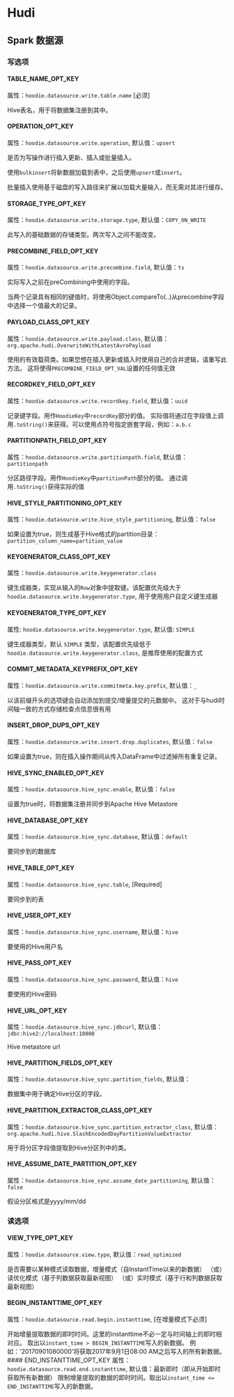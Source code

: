 # Hudi

## Spark 数据源

### 写选项

#### TABLE_NAME_OPT_KEY

属性：`hoodie.datasource.write.table.name` [必须]

Hive表名，用于将数据集注册到其中。

#### OPERATION_OPT_KEY 

属性：`hoodie.datasource.write.operation`, 默认值：`upsert`

是否为写操作进行插入更新、插入或批量插入。

使用`bulkinsert`将新数据加载到表中，之后使用`upsert`或`insert`。 

批量插入使用基于磁盘的写入路径来扩展以加载大量输入，而无需对其进行缓存。

#### STORAGE_TYPE_OPT_KEY 

属性：`hoodie.datasource.write.storage.type`, 默认值：`COPY_ON_WRITE`

此写入的基础数据的存储类型。两次写入之间不能改变。

#### PRECOMBINE_FIELD_OPT_KEY 

属性：`hoodie.datasource.write.precombine.field`, 默认值：`ts`

实际写入之前在preCombining中使用的字段。 

当两个记录具有相同的键值时，将使用Object.compareTo(..)从precombine字段中选择一个值最大的记录。

#### PAYLOAD_CLASS_OPT_KEY

属性：`hoodie.datasource.write.payload.class`, 默认值：`org.apache.hudi.OverwriteWithLatestAvroPayload`

使用的有效载荷类。如果您想在插入更新或插入时使用自己的合并逻辑，请重写此方法。 这将使得`PRECOMBINE_FIELD_OPT_VAL`设置的任何值无效

#### RECORDKEY_FIELD_OPT_KEY 

属性：`hoodie.datasource.write.recordkey.field`, 默认值：`uuid`

记录键字段。用作`HoodieKey`中`recordKey`部分的值。 实际值将通过在字段值上调用`.toString()`来获得。可以使用点符号指定嵌套字段，例如：`a.b.c`

#### PARTITIONPATH_FIELD_OPT_KEY

属性：`hoodie.datasource.write.partitionpath.field`, 默认值：`partitionpath`

分区路径字段。用作`HoodieKey`中`partitionPath`部分的值。 通过调用`.toString()`获得实际的值

#### HIVE_STYLE_PARTITIONING_OPT_KEY

属性：`hoodie.datasource.write.hive_style_partitioning`, 默认值：`false`

如果设置为true，则生成基于Hive格式的partition目录：`partition_column_name=partition_value`

#### KEYGENERATOR_CLASS_OPT_KEY

属性：`hoodie.datasource.write.keygenerator.class`

键生成器类，实现从输入的`Row`对象中提取键。该配置优先级大于 `hoodie.datasource.write.keygenerator.type`, 用于使用用户自定义键生成器

#### KEYGENERATOR_TYPE_OPT_KEY

属性: `hoodie.datasource.write.keygenerator.type`, 默认值: `SIMPLE`

键生成器类型，默认 `SIMPLE` 类型，该配置优先级低于 `hoodie.datasource.write.keygenerator.class`, 是推荐使用的配置方式

#### COMMIT_METADATA_KEYPREFIX_OPT_KEY 

属性：`hoodie.datasource.write.commitmeta.key.prefix`, 默认值：`_`

以该前缀开头的选项键会自动添加到提交/增量提交的元数据中。 这对于与hudi时间轴一致的方式存储检查点信息很有用

#### INSERT_DROP_DUPS_OPT_KEY

属性：`hoodie.datasource.write.insert.drop.duplicates`, 默认值：`false`

如果设置为true，则在插入操作期间从传入DataFrame中过滤掉所有重复记录。

#### HIVE_SYNC_ENABLED_OPT_KEY 

属性：`hoodie.datasource.hive_sync.enable`, 默认值：`false`

设置为true时，将数据集注册并同步到Apache Hive Metastore

#### HIVE_DATABASE_OPT_KEY 

属性：`hoodie.datasource.hive_sync.database`, 默认值：`default`

要同步到的数据库

#### HIVE_TABLE_OPT_KEY 

属性：`hoodie.datasource.hive_sync.table`, [Required]

要同步到的表

#### HIVE_USER_OPT_KEY 

属性：`hoodie.datasource.hive_sync.username`, 默认值：`hive`

要使用的Hive用户名

#### HIVE_PASS_OPT_KEY 

属性：`hoodie.datasource.hive_sync.password`, 默认值：`hive`

要使用的Hive密码

#### HIVE_URL_OPT_KEY 

属性：`hoodie.datasource.hive_sync.jdbcurl`, 默认值：`jdbc:hive2://localhost:10000`

Hive metastore url

#### HIVE_PARTITION_FIELDS_OPT_KEY 

属性：`hoodie.datasource.hive_sync.partition_fields`, 默认值：` `

数据集中用于确定Hive分区的字段。

#### HIVE_PARTITION_EXTRACTOR_CLASS_OPT_KEY 

属性：`hoodie.datasource.hive_sync.partition_extractor_class`, 默认值：`org.apache.hudi.hive.SlashEncodedDayPartitionValueExtractor`

用于将分区字段值提取到Hive分区列中的类。

#### HIVE_ASSUME_DATE_PARTITION_OPT_KEY 

属性：`hoodie.datasource.hive_sync.assume_date_partitioning`, 默认值：`false`

假设分区格式是yyyy/mm/dd

### 读选项

#### VIEW_TYPE_OPT_KEY

属性：`hoodie.datasource.view.type`, 默认值：`read_optimized`

是否需要以某种模式读取数据，增量模式（自InstantTime以来的新数据） （或）读优化模式（基于列数据获取最新视图） （或）实时模式（基于行和列数据获取最新视图）

#### BEGIN_INSTANTTIME_OPT_KEY

属性：`hoodie.datasource.read.begin.instanttime`, [在增量模式下必须]

开始增量提取数据的即时时间。这里的instanttime不必一定与时间轴上的即时相对应。 取出以`instant_time > BEGIN_INSTANTTIME`写入的新数据。 例如：'20170901080000'将获取2017年9月1日08:00 AM之后写入的所有新数据。#### END_INSTANTTIME_OPT_KEY 属性：`hoodie.datasource.read.end.instanttime`, 默认值：最新即时（即从开始即时获取所有新数据）
限制增量提取的数据的即时时间。取出以`instant_time <= END_INSTANTTIME`写入的新数据。